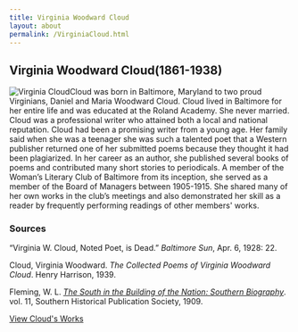 ```yaml
---
title: Virginia Woodward Cloud
layout: about
permalink: /VirginiaCloud.html
---
```


## Virginia Woodward Cloud(1861-1938)
<div style="float: left"><img src="https://elizajames.github.io/WLCB_draft/assets/img/VirginiaCloud.jpg" alt="Virginia Cloud"></div>

Cloud was born in Baltimore, Maryland to two proud Virginians, Daniel and Maria Woodward Cloud. Cloud lived in Baltimore for her entire life and was educated at the Roland Academy. She never married. Cloud was a professional writer who attained both a local and national reputation. Cloud had been a promising writer from a young age. Her family said when she was a teenager she was such a talented poet that a Western publisher returned one of her submitted poems because they thought it had been plagiarized. In her career as an author, she published several books of poems and contributed many short stories to periodicals. A member of the Woman’s Literary Club of Baltimore  from its inception, she served as a member of the Board of Managers between 1905-1915. She shared many of her own works in the club’s meetings and also demonstrated her skill as a reader by frequently performing readings of other members' works.

### Sources
“Virginia W. Cloud, Noted Poet, is Dead.” *Baltimore Sun*, Apr. 6, 1928: 22. 

Cloud, Virginia Woodward. *The Collected Poems of Virginia Woodward Cloud*. Henry Harrison, 1939.

Fleming, W. L. *[The South in the Building of the Nation: Southern Biography](https://loyolanotredamelib.org/Aperio/WLCB/exhibits/show/club-bios/item/books.google.com/books?id=P74RAAAAYAAJ&printsec=frontcover#v=onepage&q&f=false)*. vol. 11, Southern Historical Publication Society, 1909.

[View Cloud's Works](https://elizajames.github.io/WLCB_draft/browse.html#cloud)